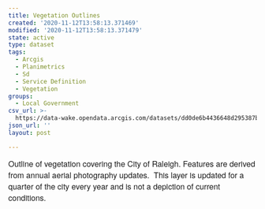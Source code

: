 ```yaml
---
title: Vegetation Outlines
created: '2020-11-12T13:58:13.371469'
modified: '2020-11-12T13:58:13.371479'
state: active
type: dataset
tags:
  - Arcgis
  - Planimetrics
  - Sd
  - Service Definition
  - Vegetation
groups:
  - Local Government
csv_url: >-
  https://data-wake.opendata.arcgis.com/datasets/dd0de6b4436648d295387b5dddfe0b60_0.csv?outSR=%7B%22latestWkid%22%3A2264%2C%22wkid%22%3A102719%7D
json_url: ''
layout: post

---
```

<span style='background-color: rgb(255, 255, 255);'><font face='Avenir Next W01, Avenir Next W00, Avenir Next, Avenir, Helvetica Neue, sans-serif' size='3'>Outline of vegetation covering the City of Raleigh. Features are derived from annual aerial photography updates.  This layer is updated for a quarter of the city every year and is not a depiction of current conditions.</font></span>
